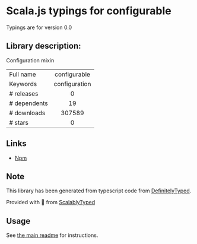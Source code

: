 
# Scala.js typings for configurable

Typings are for version 0.0

## Library description:
Configuration mixin

|                    |                 |
| ------------------ | :-------------: |
| Full name          | configurable |
| Keywords           | configuration |
| # releases         | 0 |
| # dependents       | 19 |
| # downloads        | 307589 |
| # stars            | 0 |

## Links
- [Npm](https://www.npmjs.com/package/configurable)
    


## Note
This library has been generated from typescript code from [DefinitelyTyped](https://definitelytyped.org).

Provided with :purple_heart: from [ScalablyTyped](https://github.com/oyvindberg/ScalablyTyped)

## Usage
See [the main readme](../../readme.md) for instructions.


